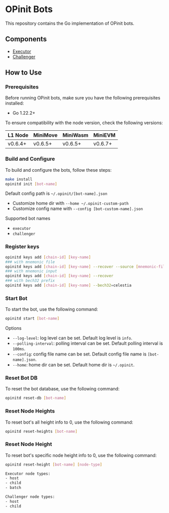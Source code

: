 # OPinit Bots

This repository contains the Go implementation of OPinit bots.

## Components

- [Executor](./executor)
- [Challenger](./challenger)

## How to Use

### Prerequisites

Before running OPinit bots, make sure you have the following prerequisites installed:

- Go 1.22.2+

To ensure compatibility with the node version, check the following versions:

| L1 Node | MiniMove | MiniWasm | MiniEVM |
| ------- | -------- | -------- | ------- |
| v0.6.4+ | v0.6.5+  | v0.6.5+  | v0.6.7+ |

### Build and Configure

To build and configure the bots, follow these steps:

```bash
make install
opinitd init [bot-name]
```

Default config path is `~/.opinit/[bot-name].json`

- Customize home dir with `--home ~/.opinit-custom-path`
- Customize config name with `--config [bot-custom-name].json`

Supported bot names

- `executor`
- `challenger`

### Register keys

```bash
opinitd keys add [chain-id] [key-name]
### with mnemonic file
opinitd keys add [chain-id] [key-name] --recover --source [mnemonic-file-path]
### with mnemonic input
opinitd keys add [chain-id] [key-name] --recover
### with bech32 prefix
opinitd keys add [chain-id] [key-name] --bech32=celestia
```

### Start Bot

To start the bot, use the following command:

```bash
opinitd start [bot-name]
```

Options

- `--log-level`: log level can be set. Default log level is `info`.
- `--polling-interval`: polling interval can be set. Default polling interval is `100ms`.
- `--config`: config file name can be set. Default config file name is `[bot-name].json`.
- `--home`: home dir can be set. Default home dir is `~/.opinit`.
  
### Reset Bot DB

To reset the bot database, use the following command:

```bash
opinitd reset-db [bot-name]
```

### Reset Node Heights

To reset bot's all height info to 0, use the following command:

```bash
opinitd reset-heights [bot-name]
```

### Reset Node Height

To reset bot's specific node height info to 0, use the following command:

```bash
opinitd reset-height [bot-name] [node-type]

Executor node types: 
- host
- child
- batch

Challenger node types: 
- host
- child
```
